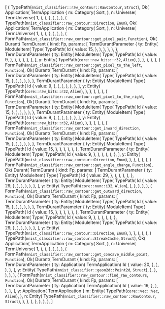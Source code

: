 [
    (
        TypePath(`mnist_classifier::raw_contour::RawContour`, `Struct`),
        Ok(
            Application(
                TermApplication {
                    m: Category(
                        Sort,
                    ),
                    n: Universe(
                        TermUniverse(
                            1,
                        ),
                    ),
                },
            ),
        ),
    ),
    (
        TypePath(`mnist_classifier::raw_contour::Direction`, `Enum`),
        Ok(
            Application(
                TermApplication {
                    m: Category(
                        Sort,
                    ),
                    n: Universe(
                        TermUniverse(
                            1,
                        ),
                    ),
                },
            ),
        ),
    ),
    (
        FormPath(`mnist_classifier::raw_contour::get_pixel_pair`, `Function`),
        Ok(
            Durant(
                TermDurant {
                    kind: Fp,
                    params: [
                        TermDurantParameter {
                            ty: Entity(
                                ModuleItem(
                                    Type(
                                        TypePath(
                                            Id {
                                                value: 15,
                                            },
                                        ),
                                    ),
                                ),
                            ),
                        },
                        TermDurantParameter {
                            ty: Entity(
                                ModuleItem(
                                    Type(
                                        TypePath(
                                            Id {
                                                value: 9,
                                            },
                                        ),
                                    ),
                                ),
                            ),
                        },
                    ],
                    y: Entity(
                        TypePath(`core::raw_bits::r32`, `Alien`),
                    ),
                },
            ),
        ),
    ),
    (
        FormPath(`mnist_classifier::raw_contour::get_pixel_to_the_left`, `Function`),
        Ok(
            Durant(
                TermDurant {
                    kind: Fp,
                    params: [
                        TermDurantParameter {
                            ty: Entity(
                                ModuleItem(
                                    Type(
                                        TypePath(
                                            Id {
                                                value: 15,
                                            },
                                        ),
                                    ),
                                ),
                            ),
                        },
                        TermDurantParameter {
                            ty: Entity(
                                ModuleItem(
                                    Type(
                                        TypePath(
                                            Id {
                                                value: 9,
                                            },
                                        ),
                                    ),
                                ),
                            ),
                        },
                    ],
                    y: Entity(
                        TypePath(`core::raw_bits::r32`, `Alien`),
                    ),
                },
            ),
        ),
    ),
    (
        FormPath(`mnist_classifier::raw_contour::get_pixel_to_the_right`, `Function`),
        Ok(
            Durant(
                TermDurant {
                    kind: Fp,
                    params: [
                        TermDurantParameter {
                            ty: Entity(
                                ModuleItem(
                                    Type(
                                        TypePath(
                                            Id {
                                                value: 15,
                                            },
                                        ),
                                    ),
                                ),
                            ),
                        },
                        TermDurantParameter {
                            ty: Entity(
                                ModuleItem(
                                    Type(
                                        TypePath(
                                            Id {
                                                value: 9,
                                            },
                                        ),
                                    ),
                                ),
                            ),
                        },
                    ],
                    y: Entity(
                        TypePath(`core::raw_bits::r32`, `Alien`),
                    ),
                },
            ),
        ),
    ),
    (
        FormPath(`mnist_classifier::raw_contour::get_inward_direction`, `Function`),
        Ok(
            Durant(
                TermDurant {
                    kind: Fp,
                    params: [
                        TermDurantParameter {
                            ty: Entity(
                                ModuleItem(
                                    Type(
                                        TypePath(
                                            Id {
                                                value: 15,
                                            },
                                        ),
                                    ),
                                ),
                            ),
                        },
                        TermDurantParameter {
                            ty: Entity(
                                ModuleItem(
                                    Type(
                                        TypePath(
                                            Id {
                                                value: 15,
                                            },
                                        ),
                                    ),
                                ),
                            ),
                        },
                        TermDurantParameter {
                            ty: Entity(
                                ModuleItem(
                                    Type(
                                        TypePath(
                                            Id {
                                                value: 9,
                                            },
                                        ),
                                    ),
                                ),
                            ),
                        },
                    ],
                    y: Entity(
                        TypePath(`mnist_classifier::raw_contour::Direction`, `Enum`),
                    ),
                },
            ),
        ),
    ),
    (
        FormPath(`mnist_classifier::raw_contour::get_angle_change`, `Function`),
        Ok(
            Durant(
                TermDurant {
                    kind: Fp,
                    params: [
                        TermDurantParameter {
                            ty: Entity(
                                ModuleItem(
                                    Type(
                                        TypePath(
                                            Id {
                                                value: 29,
                                            },
                                        ),
                                    ),
                                ),
                            ),
                        },
                        TermDurantParameter {
                            ty: Entity(
                                ModuleItem(
                                    Type(
                                        TypePath(
                                            Id {
                                                value: 29,
                                            },
                                        ),
                                    ),
                                ),
                            ),
                        },
                    ],
                    y: Entity(
                        TypePath(`core::num::i32`, `Alien`),
                    ),
                },
            ),
        ),
    ),
    (
        FormPath(`mnist_classifier::raw_contour::get_outward_direction`, `Function`),
        Ok(
            Durant(
                TermDurant {
                    kind: Fp,
                    params: [
                        TermDurantParameter {
                            ty: Entity(
                                ModuleItem(
                                    Type(
                                        TypePath(
                                            Id {
                                                value: 15,
                                            },
                                        ),
                                    ),
                                ),
                            ),
                        },
                        TermDurantParameter {
                            ty: Entity(
                                ModuleItem(
                                    Type(
                                        TypePath(
                                            Id {
                                                value: 15,
                                            },
                                        ),
                                    ),
                                ),
                            ),
                        },
                        TermDurantParameter {
                            ty: Entity(
                                ModuleItem(
                                    Type(
                                        TypePath(
                                            Id {
                                                value: 9,
                                            },
                                        ),
                                    ),
                                ),
                            ),
                        },
                        TermDurantParameter {
                            ty: Entity(
                                ModuleItem(
                                    Type(
                                        TypePath(
                                            Id {
                                                value: 29,
                                            },
                                        ),
                                    ),
                                ),
                            ),
                        },
                    ],
                    y: Entity(
                        TypePath(`mnist_classifier::raw_contour::Direction`, `Enum`),
                    ),
                },
            ),
        ),
    ),
    (
        TypePath(`mnist_classifier::raw_contour::StreakCache`, `Struct`),
        Ok(
            Application(
                TermApplication {
                    m: Category(
                        Sort,
                    ),
                    n: Universe(
                        TermUniverse(
                            1,
                        ),
                    ),
                },
            ),
        ),
    ),
    (
        FormPath(`mnist_classifier::raw_contour::get_concave_middle_point`, `Function`),
        Ok(
            Durant(
                TermDurant {
                    kind: Fp,
                    params: [
                        TermDurantParameter {
                            ty: Application(
                                TermApplication(
                                    Id {
                                        value: 20,
                                    },
                                ),
                            ),
                        },
                    ],
                    y: Entity(
                        TypePath(`mnist_classifier::geom2d::Point2d`, `Struct`),
                    ),
                },
            ),
        ),
    ),
    (
        FormPath(`mnist_classifier::raw_contour::find_raw_contours`, `Function`),
        Ok(
            Durant(
                TermDurant {
                    kind: Fp,
                    params: [
                        TermDurantParameter {
                            ty: Application(
                                TermApplication(
                                    Id {
                                        value: 19,
                                    },
                                ),
                            ),
                        },
                    ],
                    y: Application(
                        TermApplication {
                            m: Entity(
                                TypePath(`core::vec::Vec`, `Alien`),
                            ),
                            n: Entity(
                                TypePath(`mnist_classifier::raw_contour::RawContour`, `Struct`),
                            ),
                        },
                    ),
                },
            ),
        ),
    ),
]